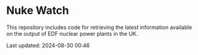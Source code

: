 # Nuke Watch

This repository includes code for retrieving the latest information available on the output of EDF nuclear power plants in the UK.

Last updated: 2024-08-30 00:46